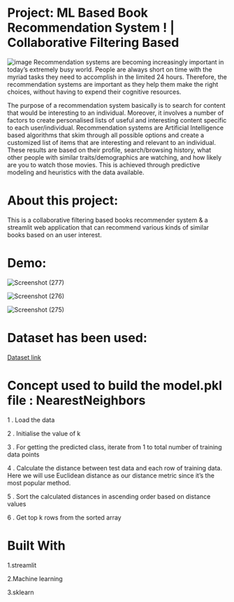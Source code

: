 # Project: ML Based Book Recommendation System ! | Collaborative Filtering Based


![image](https://github.com/user-attachments/assets/7c041c27-ef9d-488c-8c48-74db7a0b79af)
Recommendation systems are becoming increasingly important in today’s extremely busy world. People are always short on time with the myriad tasks they need to accomplish in the limited 24 hours. Therefore, the recommendation systems are important as they help them make the right choices, without having to expend their cognitive resources.

The purpose of a recommendation system basically is to search for content that would be interesting to an individual. Moreover, it involves a number of factors to create personalised lists of useful and interesting content specific to each user/individual. Recommendation systems are Artificial Intelligence based algorithms that skim through all possible options and create a customized list of items that are interesting and relevant to an individual. These results are based on their profile, search/browsing history, what other people with similar traits/demographics are watching, and how likely are you to watch those movies. This is achieved through predictive modeling and heuristics with the data available.

# About this project:
This is a collaborative filtering based books recommender system & a streamlit web application that can recommend various kinds of similar books based on an user interest.

# Demo:
![Screenshot (277)](https://github.com/user-attachments/assets/0ab16513-406b-4e78-a6ac-038b47858d1e)


![Screenshot (276)](https://github.com/user-attachments/assets/4c58b6c7-8a9e-4bf0-8276-19f4d6aee6f7)


![Screenshot (275)](https://github.com/user-attachments/assets/7fe4be27-fbc4-415e-9403-7e6c4aa5cf68)



# Dataset has been used:
<a href="https://www.kaggle.com/ra4u12/bookrecommendation"
rel="nofollw">Dataset link</a> 


# Concept used to build the model.pkl file : NearestNeighbors

1 . Load the data

2 . Initialise the value of k

3 . For getting the predicted class, iterate from 1 to total number of training data points

4 . Calculate the distance between test data and each row of training data. Here we will use Euclidean distance as our distance metric since it’s the most popular method.

5 . Sort the calculated distances in ascending order based on distance values

6 . Get top k rows from the sorted array

# Built With

1.streamlit

2.Machine learning

3.sklearn








